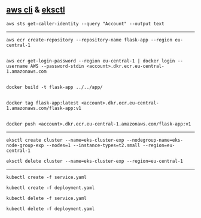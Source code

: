 ## [aws cli](https://aws.amazon.com/cli/) & [eksctl](https://eksctl.io/)


```
aws sts get-caller-identity --query "Account" --output text
```

---------------------------------------

```
aws ecr create-repository --repository-name flask-app --region eu-central-1


aws ecr get-login-password --region eu-central-1 | docker login --username AWS --password-stdin <account>.dkr.ecr.eu-central-1.amazonaws.com


docker build -t flask-app ../../app/


docker tag flask-app:latest <account>.dkr.ecr.eu-central-1.amazonaws.com/flask-app:v1


docker push <account>.dkr.ecr.eu-central-1.amazonaws.com/flask-app:v1
```

---------------------------------------

```
eksctl create cluster --name=eks-cluster-exp --nodegroup-name=eks-node-group-exp --nodes=1 --instance-types=t2.small --region=eu-central-1
```

```
eksctl delete cluster --name=eks-cluster-exp --region=eu-central-1
```

---------------------------------------

```
kubectl create -f service.yaml

kubectl create -f deployment.yaml
```

```
kubectl delete -f service.yaml

kubectl delete -f deployment.yaml
```

